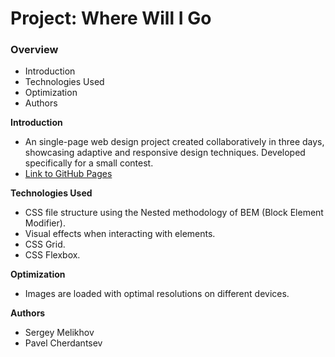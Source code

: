 # Project: Where Will I Go

### Overview
* Introduction
* Technologies Used
* Optimization
* Authors

**Introduction**

* An single-page web design project created collaboratively in three days, showcasing adaptive and responsive design techniques. Developed specifically for a small contest.
* [Link to GitHub Pages](https://chepash.github.io/kuda-ya-poedu/)

**Technologies Used**

* CSS file structure using the Nested methodology of BEM (Block Element Modifier).
* Visual effects when interacting with elements.
* CSS Grid.
* CSS Flexbox.

**Optimization**

* Images are loaded with optimal resolutions on different devices.

**Authors**

* Sergey Melikhov
* Pavel Cherdantsev
